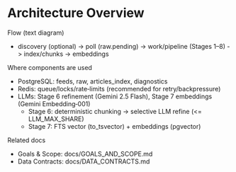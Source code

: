# Architecture Overview

Flow (text diagram)
- discovery (optional)
  -> poll (raw.pending)
  -> work/pipeline (Stages 1–8)
  -> index/chunks
  -> embeddings

Where components are used
- PostgreSQL: feeds, raw, articles_index, diagnostics
- Redis: queue/locks/rate‑limits (recommended for retry/backpressure)
- LLMs: Stage 6 refinement (Gemini 2.5 Flash), Stage 7 embeddings (Gemini Embedding‑001)
  - Stage 6: deterministic chunking → selective LLM refine (<= LLM_MAX_SHARE)
  - Stage 7: FTS vector (to_tsvector) + embeddings (pgvector)

Related docs
- Goals & Scope: docs/GOALS_AND_SCOPE.md
- Data Contracts: docs/DATA_CONTRACTS.md
